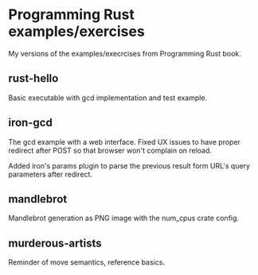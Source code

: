 # Programming Rust examples/exercises

My versions of the examples/execrcises from Programming Rust book.

## rust-hello
Basic executable with gcd implementation and test example.

## iron-gcd
The gcd example with a web interface. Fixed UX issues to have proper redirect
after POST so that browser won't complain on reload.

Added iron's params plugin to parse the previous result form URL's query
parameters after redirect.

## mandlebrot
Mandlebrot generation as PNG image with the num_cpus crate config.

## murderous-artists
Reminder of move semantics, reference basics.

